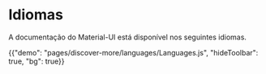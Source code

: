 # Idiomas

<p class="description">A documentação do Material-UI está disponível nos seguintes idiomas.</p>

{{"demo": "pages/discover-more/languages/Languages.js", "hideToolbar": true, "bg": true}}